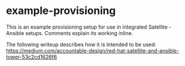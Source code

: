 # example-provisioning

This is an example provisioning setup for use in integrated Satellite - Ansible setups. 
Comments explain its working inline.

The following writeup describes how it is intended to be used:
https://medium.com/accountable-design/red-hat-satellite-and-ansible-tower-53c2cd1626f6

